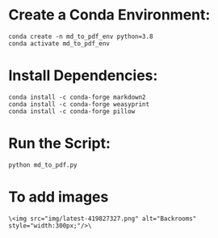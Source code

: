 
# Create a Conda Environment:
`conda create -n md_to_pdf_env python=3.8` </br>
`conda activate md_to_pdf_env`</br>

# Install Dependencies:
`conda install -c conda-forge markdown2`</br>
`conda install -c conda-forge weasyprint`</br>
`conda install -c conda-forge pillow`</br>


# Run the Script:
`python md_to_pdf.py`</br>


# To add images

`\<img src="img/latest-419827327.png" alt="Backrooms" style="width:300px;"/>\`
